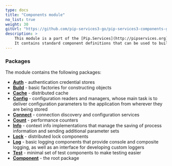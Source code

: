 ```yaml
---
type: docs
title: "Components module"
no_list: true
weight: 30
gitUrl: "https://github.com/pip-services3-go/pip-services3-components-go"
description: > 
    This module is a part of the [Pip.Services](http://pipservices.org) polyglot microservices toolkit.
    It contains standard component definitions that can be used to build applications and services.
---
```


### Packages

The module contains the following packages:

* [**Auth**](auth) - authentication credential stores
* [**Build**](build) - basic factories for constructing objects
* [**Cache**](cache) - distributed cache
* [**Config**](config) - configuration readers and managers, whose main task is to deliver configuration parameters to the application from wherever they are being stored
* [**Connect**](connect) - connection discovery and configuration services
* [**Count**](count) - performance counters
* [**Info**](info) - context info implementations that manage the saving of process information and sending additional parameter sets
* [**Lock**](lock) - distributed lock components
* [**Log**](log) - basic logging components that provide console and composite logging, as well as an interface for developing custom loggers
* [**Test**](test) - minimal set of test components to make testing easier
* [**Component**](component) - the root package

